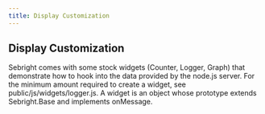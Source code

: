 ```yaml
---
title: Display Customization
---
```


## Display Customization

Sebright comes with some stock widgets (Counter, Logger, Graph) that demonstrate how to hook into the data provided by the node.js server. For the minimum amount required to create a widget, see public/js/widgets/logger.js. A widget is an object whose prototype extends Sebright.Base and implements onMessage.
